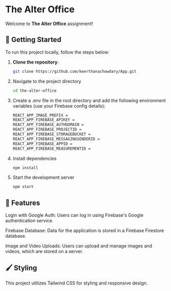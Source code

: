# The Alter Office

Welcome to **The Alter Office** assignment!

## 🚀 Getting Started

To run this project locally, follow the steps below:

1. **Clone the repository**:
   ```bash
   git clone https://github.com/keerthanachowdary/App.git
2. Navigate to the project directory
    ```bash
    cd the-alter-office
3. Create a .env file in the root directory and add the following environment variables (use your Firebase config details):

    ```bash
    REACT_APP_IMAGE_PREFIX = 
    REACT_APP_FIREBASE_APIKEY = 
    REACT_APP_FIREBASE_AUTHDOMAIN = 
    REACT_APP_FIREBASE_PROJECTID = 
    REACT_APP_FIREBASE_STORAGEBUCKET = 
    REACT_APP_FIREBASE_MESSAGINGSENDERID = 
    REACT_APP_FIREBASE_APPID = 
    REACT_APP_FIREBASE_MEASUREMENTID =

4. Install dependencies
    ```bash
    npm install
5. Start the development server
    ```bash
    npm start

## 🎉 Features
Login with Google Auth: Users can log in using Firebase's Google authentication service.

Firebase Database: Data for the application is stored in a Firebase Firestore database.

Image and Video Uploads: Users can upload and manage images and videos, which are stored on a server.

## 🖌️ Styling
This project utilizes Tailwind CSS for styling and responsive design.
